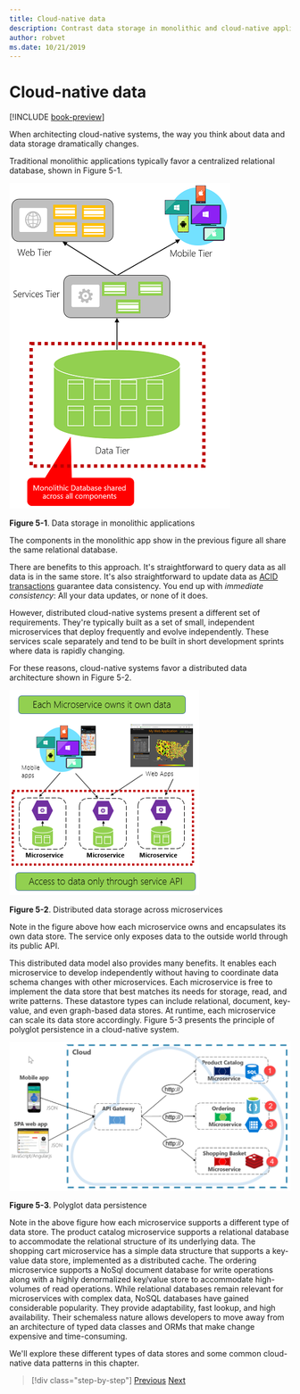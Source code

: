 ```yaml
---
title: Cloud-native data
description: Contrast data storage in monolithic and cloud-native applications
author: robvet
ms.date: 10/21/2019
---
```

# Cloud-native data

[!INCLUDE [book-preview](../../../includes/book-preview.md)]

When architecting cloud-native systems, the way you think about data and data storage dramatically changes.

Traditional monolithic applications typically favor a centralized relational database, shown in Figure 5-1. 

![Single monolithic database](./media/single-monolithic-database.png)

**Figure 5-1**. Data storage in monolithic applications

The components in the monolithic app show in the previous figure all share the same relational database.

There are benefits to this approach. It's straightforward to query data as all data is in the same store. It's also straightforward to update data as [ACID transactions](https://docs.microsoft.com/windows/desktop/cossdk/acid-properties) guarantee data consistency. You end up with *immediate consistency*: All your data updates, or none of it does.

However, distributed cloud-native systems present a different set of requirements. They're typically built as a set of small, independent microservices that deploy frequently and evolve independently. These services scale separately and tend to be built in short development sprints where data is rapidly changing. 

For these reasons, cloud-native systems favor a distributed data architecture shown in Figure 5-2.

![Multiple databases across microservices](./media/data-across-microservices.png)

**Figure 5-2**. Distributed data storage across microservices

Note in the figure above how each microservice owns and encapsulates its own data store. The service only exposes data to the outside world through its public API.
 
This distributed data model also provides many benefits. It enables each microservice to develop independently without having to coordinate data schema changes with other microservices. Each microservice is free to implement the data store that best matches its needs for storage, read, and write patterns. These datastore types can include relational, document, key-value, and even graph-based data stores. At runtime, each microservice can scale its data store accordingly. Figure 5-3 presents the principle of polyglot persistence in a cloud-native system. 

![Polyglot data persistence](./media/polyglot-data-persistence.png)

**Figure 5-3**. Polyglot data persistence

Note in the above figure how each microservice supports a different type of data store. The product catalog microservice supports a relational database to accommodate the relational structure of its underlying data. The shopping cart microservice has a simple data structure that supports a key-value data store, implemented as a distributed cache. The ordering microservice supports a NoSql document database for write operations along with a highly denormalized key/value store to accommodate high-volumes of read operations. While relational databases remain relevant for microservices with complex data, NoSQL databases have gained considerable popularity. They provide adaptability, fast lookup, and high availability. Their schemaless nature allows developers to move away from an architecture of typed data classes and ORMs that make change expensive and time-consuming.

We'll explore these different types of data stores and some common cloud-native data patterns in this chapter.

>[!div class="step-by-step"]
>[Previous](service-mesh-communication-infrastructure.md)
>[Next](data-patterns.md)

